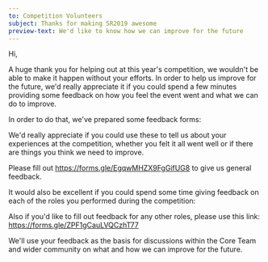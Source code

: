 ```yaml
---
to: Competition Volunteers
subject: Thanks for making SR2019 awesome
preview-text: We'd like to know how we can improve for the future
---
```


Hi,

A huge thank you for helping out at this year's competition, we wouldn't be able
to make it happen without your efforts. In order to help us improve for the
future, we'd really appreciate it if you could spend a few minutes providing
some feedback on how you feel the event went and what we can do to improve.

In order to do that, we've prepared some feedback forms:

We'd really appreciate if you could use these to tell us about your experiences
at the competition, whether you felt it all went well or if there are things you
think we need to improve.

Please fill out https://forms.gle/EgqwMHZX9FgGifUG8 to give us general feedback.

It would also be excellent if you could spend some time giving feedback on each of
the roles you performed during the competition:

<!-- personalised of roles with pre-filled links to forms, to be populated
before sending-->

Also if you'd like to fill out feedback for any other roles, please use this link:
https://forms.gle/ZPF1gCauLVQCzhT77

We'll use your feedback as the basis for discussions within the Core Team and
wider community on what and how we can improve for the future.
